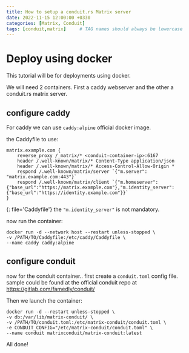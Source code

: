 ```yaml
---
title: How to setup a conduit.rs Matrix server
date: 2022-11-15 12:00:00 +0330
categories: [Matrix, Conduit]
tags: [conduit,matrix]     # TAG names should always be lowercase
---
```



# Deploy using docker

This tutorial will be for deployments using docker.

We will need 2 containers. 
First a caddy webserver and the other a conduit.rs matrix server.

## configure caddy
For caddy we can use `caddy:alpine` official docker image. 

the Caddyfile to use:

```shell
matrix.example.com {
	reverse_proxy /_matrix/* <conduit-container-ip>:6167
	header /.well-known/matrix/* Content-Type application/json
	header /.well-known/matrix/* Access-Control-Allow-Origin *
	respond /.well-known/matrix/server `{"m.server": "matrix.example.com:443"}`
	respond /.well-known/matrix/client `{"m.homeserver":{"base_url":"https://matrix.example.com"},"m.identity_server":{"base_url":"https://identity.example.com"}}`
}
```
{: file='Caddyfile'}
the `"m.identity_server"` is not mandatory.

now run the container:

```shell
docker run -d --network host --restart unless-stopped \
-v /PATH/TO/Caddyfile:/etc/caddy/Caddyfile \
--name caddy caddy:alpine
```
## configure conduit
now for the conduit container.. first create a `conduit.toml` config file. sample could be found at the official conduit repo at <https://gitlab.com/famedly/conduit/>

Then we launch the container:

```shell
docker run -d --restart unless-stopped \
-v db:/var/lib/matrix-conduit/ \
-v /PATH/TO/conduit.toml:/etc/matrix-conduit/conduit.toml \
-e CONDUIT_CONFIG="/etc/matrix-conduit/conduit.toml" \
--name conduit matrixconduit/matrix-conduit:latest
```

All done!
